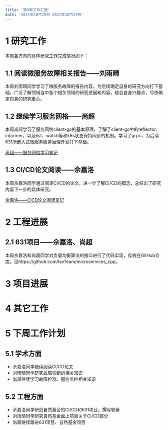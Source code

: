 ```yaml
---
title: '第9周工作汇报'
date: '2021年10月25日-2021年10月29日'
---
```


<!-- 只允许使用一级标题和二级标题 -->

# 1 研究工作

本周各方向的具体研究工作完成情况如下：

## 1.1 阅读微服务故障相关报告——刘雨晴

本周刘雨晴同学学习了微服务故障的报告内容，为后续确定自身的研究方向打下基础，广泛了解领域当中各个相关领域的研究进展和内容，结合自身兴趣点，尽快确定自身的研究重心。


## 1.2 继续学习服务网格——尚超

本周尚超学习了服务网格client-go的基本原理。了解了client-go中的reflector、informer，以及list、watch等和k8s状态保持同步的机制。学习了grpc，为后续631所嵌入式微服务服务治理开发打下基础。

[尚超——服务网格学习笔记](1.尚超+istio.client-go原理.docx)

## 1.3 CI/CD论文阅读——佘嘉洛

本周佘嘉洛同学通过阅读CI/CD的论文，进一步了解CI/CD的概念，总结出了研究内容下一步的具体研究。

[佘嘉洛——CICD论文阅读笔记](3.佘嘉洛+CICD论文阅读.docx)

# 2 工程进展

## 2.1 631项目——佘嘉洛、尚超

本周佘嘉洛和尚超同学对负载均衡算法的接口进行了代码实现，存放在GitHub仓库。见https://github.com/IseTeam/microservices_cpp。

# 3 项目进展

# 4 其它工作

# 5 下周工作计划

## 5.1 学术方面

* 佘嘉洛同学继续阅读CI/CD论文
* 刘雨晴同学研究故障诊断的相关知识
* 尚超继续学习故障检测、服务监控相关知识

## 5.2 工程方面

* 佘嘉洛同学研究自然基金的CI/CD和631项目，撰写软著
* 刘雨晴同学研究自然基金面上项目关于CI/CD部分
* 尚超继续跟进631项目、自然基金项目
